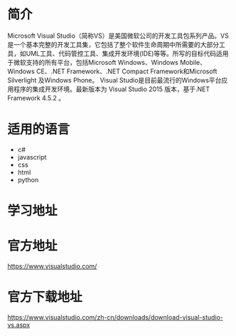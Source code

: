# 简介
Microsoft Visual Studio（简称VS）是美国微软公司的开发工具包系列产品。VS是一个基本完整的开发工具集，它包括了整个软件生命周期中所需要的大部分工具，如UML工具、代码管控工具、集成开发环境(IDE)等等。所写的目标代码适用于微软支持的所有平台，包括Microsoft Windows、Windows Mobile、Windows CE、.NET Framework、.NET Compact Framework和Microsoft Silverlight 及Windows Phone。
Visual Studio是目前最流行的Windows平台应用程序的集成开发环境。最新版本为 Visual Studio 2015 版本，基于.NET Framework 4.5.2 。

# 适用的语言
- c#
- javascript
- css
- html
- python

# 学习地址

# 官方地址
https://www.visualstudio.com/
# 官方下载地址
https://www.visualstudio.com/zh-cn/downloads/download-visual-studio-vs.aspx